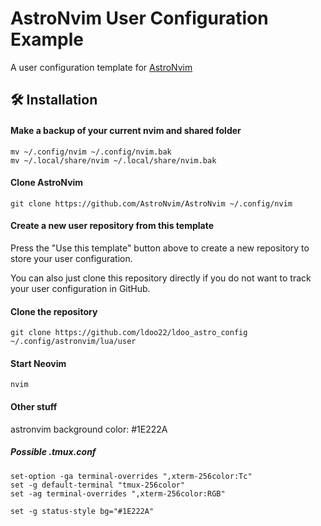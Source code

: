# AstroNvim User Configuration Example

A user configuration template for [AstroNvim](https://github.com/AstroNvim/AstroNvim)

## 🛠️ Installation

#### Make a backup of your current nvim and shared folder

```shell
mv ~/.config/nvim ~/.config/nvim.bak
mv ~/.local/share/nvim ~/.local/share/nvim.bak
```

#### Clone AstroNvim

```shell
git clone https://github.com/AstroNvim/AstroNvim ~/.config/nvim
```

#### Create a new user repository from this template

Press the "Use this template" button above to create a new repository to store your user configuration.

You can also just clone this repository directly if you do not want to track your user configuration in GitHub.

#### Clone the repository

```shell
git clone https://github.com/ldoo22/ldoo_astro_config ~/.config/astronvim/lua/user
```

#### Start Neovim

```shell
nvim
```

#### Other stuff
astronvim background color: #1E222A
##### Possible .tmux.conf
```
set-option -ga terminal-overrides ",xterm-256color:Tc"
set -g default-terminal "tmux-256color"
set -ag terminal-overrides ",xterm-256color:RGB"

set -g status-style bg="#1E222A"
```
